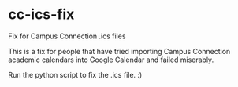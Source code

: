 # cc-ics-fix
Fix for Campus Connection .ics files

This is a fix for people that have tried importing Campus Connection academic calendars into Google Calendar and failed miserably.

Run the python script to fix the .ics file. :)

